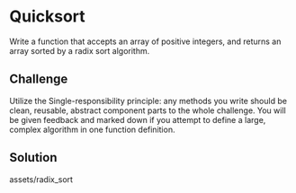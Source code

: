 # Quicksort
Write a function that accepts an array of positive integers, and returns an array sorted by a radix sort algorithm.

## Challenge
Utilize the Single-responsibility principle: any methods you write should be clean, reusable, abstract component parts to the whole challenge. You will be given feedback and marked down if you attempt to define a large, complex algorithm in one function definition.

## Solution
assets/radix_sort
